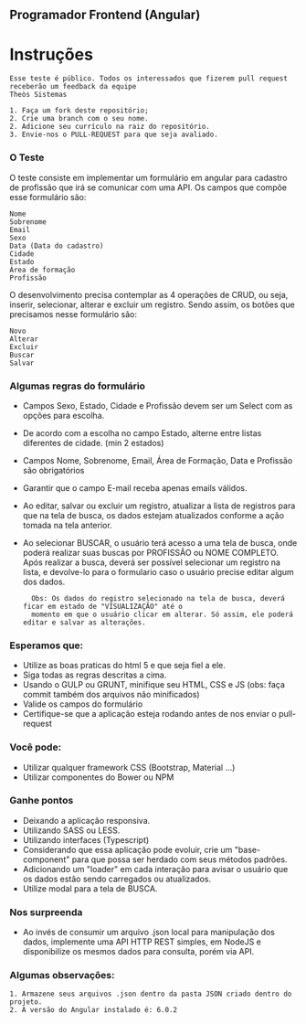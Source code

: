 ## Programador Frontend (Angular)

# Instruções

    Esse teste é público. Todos os interessados que fizerem pull request receberão um feedback da equipe 
    Theòs Sistemas
    
    1. Faça um fork deste repositório;
    2. Crie uma branch com o seu nome.
    2. Adicione seu currículo na raiz do repositório.
    3. Envie-nos o PULL-REQUEST para que seja avaliado.
    
### O Teste

O teste consiste em implementar um formulário em angular para cadastro de profissão que irá se comunicar com uma API.
Os campos que compõe esse formulário são:

	Nome
	Sobrenome
	Email
	Sexo
	Data (Data do cadastro)
	Cidade
	Estado
	Área de formação
	Profissão

O desenvolvimento precisa contemplar as 4 operações de CRUD, ou seja, inserir, selecionar, alterar e excluir um registro. Sendo assim, 
os botões que precisamos nesse formulário são:

	Novo
	Alterar
	Excluir
	Buscar
	Salvar


### Algumas regras do formulário

* Campos Sexo, Estado, Cidade e Profissão devem ser um Select com as opções para escolha.
* De acordo com a escolha no campo Estado, alterne entre listas diferentes de cidade. (min 2 estados)
* Campos Nome, Sobrenome, Email, Área de Formação, Data e Profissão são obrigatórios
* Garantir que o campo E-mail receba apenas emails válidos.
* Ao editar, salvar ou excluir um registro, atualizar a lista de registros para que na tela de busca, os dados estejam atualizados conforme a ação tomada na tela anterior.
* Ao selecionar BUSCAR, o usuário terá acesso a uma tela de busca, onde poderá realizar suas buscas por PROFISSÃO ou NOME COMPLETO. Após realizar a busca, deverá ser possível selecionar um registro na lista, e devolve-lo para o formulario caso o usuário precise editar algum dos dados.
	
		Obs: Os dados do registro selecionado na tela de busca, deverá ficar em estado de "VISUALIZAÇÃO" até o 
		momento em que o usuário clicar em alterar. Só assim, ele poderá editar e salvar as alterações.


### Esperamos que:

* Utilize as boas praticas do html 5 e que seja fiel a ele.
* Siga todas as regras descritas a cima.
* Usando  o GULP ou GRUNT, minifique seu HTML, CSS e JS (obs: faça commit também dos arquivos não minificados)
* Valide os campos do formulário
* Certifique-se que a aplicação esteja rodando antes de nos enviar o pull-request


### Você pode:

* Utilizar qualquer framework CSS (Bootstrap, Material ...)
* Utilizar componentes do Bower ou NPM


### Ganhe pontos

* Deixando a aplicação responsiva.
* Utilizando SASS ou LESS.
* Utilizando interfaces (Typescript)
* Considerando que essa aplicação pode evoluir, crie um "base-component" para que possa ser herdado com seus métodos padrões.
* Adicionando um "loader" em cada interação para avisar o usuário que os dados estão sendo carregados ou atualizados.
* Utilize modal para a tela de BUSCA.


### Nos surpreenda

* Ao invés de consumir um arquivo .json local para manipulação dos dados, implemente uma API HTTP REST simples, em NodeJS e disponibilize os mesmos dados para consulta, porém via API.


### Algumas observações:

    1. Armazene seus arquivos .json dentro da pasta JSON criado dentro do projeto.
    2. A versão do Angular instalado é: 6.0.2
